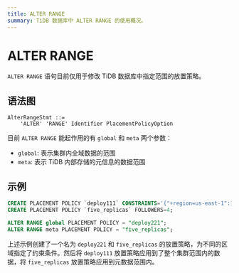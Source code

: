 ```yaml
---
title: ALTER RANGE
summary: TiDB 数据库中 ALTER RANGE 的使用概况。
---
```


# ALTER RANGE

`ALTER RANGE` 语句目前仅用于修改 TiDB 数据库中指定范围的放置策略。

## 语法图

```ebnf+diagram
AlterRangeStmt ::=
    'ALTER' 'RANGE' Identifier PlacementPolicyOption
```

目前 `ALTER RANGE` 能起作用的有 `global` 和 `meta` 两个参数：

- `global`: 表示集群内全域数据的范围
- `meta`: 表示 TiDB 内部存储的元信息的数据范围

## 示例

```sql
CREATE PLACEMENT POLICY `deploy111` CONSTRAINTS='{"+region=us-east-1":1, "+region=us-east-2": 1, "+region=us-west-1": 1}';
CREATE PLACEMENT POLICY `five_replicas` FOLLOWERS=4;

ALTER RANGE global PLACEMENT POLICY = "deploy221";
ALTER RANGE meta PLACEMENT POLICY = "five_replicas";
```

上述示例创建了一个名为 `deploy221` 和 `five_replicas` 的放置策略，为不同的区域指定了约束条件。然后将 `deploy111` 放置策略应用到了整个集群范围内的数据，将 `five_replicas` 放置策略应用到元数据范围内。